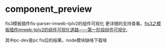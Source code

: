 # component_preview
fis3模板插件fis-parser-imweb-tplv2的组件可视化
更详细的支持查看。[fis3之模板插件imweb-tplv2的组件可视化道路——第一阶段组件可视化](http://www.cnblogs.com/chuaWeb/p/5881920.html).

其中pc-dev是pc fis后的结果。node模块缺啥下载啥
